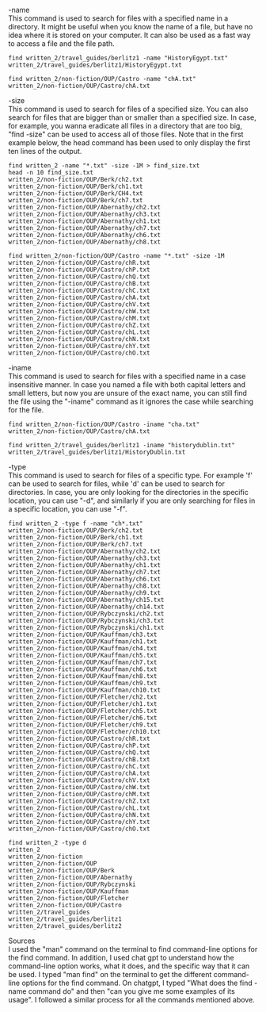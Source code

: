-name <br>
This command is used to search for files with a specified name in a directory. It might be useful when you know the name of a file, but have no idea where it is stored on your computer. It can also be used as a fast way to access a file and the file path. 
```
find written_2/travel_guides/berlitz1 -name "HistoryEgypt.txt"
written_2/travel_guides/berlitz1/HistoryEgypt.txt

find written_2/non-fiction/OUP/Castro -name "chA.txt"
written_2/non-fiction/OUP/Castro/chA.txt
```

-size <br>
This command is used to search for files of a specified size. You can also search for files that are bigger than or smaller than a specified size. In case, for example, you wanna eradicate all files in a directory that are too big, "find -size" can be used to access all of those files. Note that in the first example below, the head command has been used to only display the first ten lines of the output. 
```
find written_2 -name "*.txt" -size -1M > find_size.txt
head -n 10 find_size.txt
written_2/non-fiction/OUP/Berk/ch2.txt
written_2/non-fiction/OUP/Berk/ch1.txt
written_2/non-fiction/OUP/Berk/CH4.txt
written_2/non-fiction/OUP/Berk/ch7.txt
written_2/non-fiction/OUP/Abernathy/ch2.txt
written_2/non-fiction/OUP/Abernathy/ch3.txt
written_2/non-fiction/OUP/Abernathy/ch1.txt
written_2/non-fiction/OUP/Abernathy/ch7.txt
written_2/non-fiction/OUP/Abernathy/ch6.txt
written_2/non-fiction/OUP/Abernathy/ch8.txt

find written_2/non-fiction/OUP/Castro -name "*.txt" -size -1M
written_2/non-fiction/OUP/Castro/chR.txt
written_2/non-fiction/OUP/Castro/chP.txt
written_2/non-fiction/OUP/Castro/chQ.txt
written_2/non-fiction/OUP/Castro/chB.txt
written_2/non-fiction/OUP/Castro/chC.txt
written_2/non-fiction/OUP/Castro/chA.txt
written_2/non-fiction/OUP/Castro/chV.txt
written_2/non-fiction/OUP/Castro/chW.txt
written_2/non-fiction/OUP/Castro/chM.txt
written_2/non-fiction/OUP/Castro/chZ.txt
written_2/non-fiction/OUP/Castro/chL.txt
written_2/non-fiction/OUP/Castro/chN.txt
written_2/non-fiction/OUP/Castro/chY.txt
written_2/non-fiction/OUP/Castro/chO.txt
```

-iname <br>
This command is used to search for files with a specified name in a case insensitive manner. In case you named a file with both capital letters and small letters, but now you are unsure of the exact name, you can still find the file using the "-iname" command as it ignores the case while searching for the file.  
```
find written_2/non-fiction/OUP/Castro -iname "cha.txt"
written_2/non-fiction/OUP/Castro/chA.txt

find written_2/travel_guides/berlitz1 -iname "historydublin.txt"
written_2/travel_guides/berlitz1/HistoryDublin.txt
```

-type <br>
This command is used to search for files of a specific type. For example 'f' can be used to search for files, while 'd' can be used to search for directories. In case, you are only looking for the directories in the specific location, you can use "-d", and similarly if you are only searching for files in a specific location, you can use "-f".
```
find written_2 -type f -name "ch*.txt"
written_2/non-fiction/OUP/Berk/ch2.txt
written_2/non-fiction/OUP/Berk/ch1.txt
written_2/non-fiction/OUP/Berk/ch7.txt
written_2/non-fiction/OUP/Abernathy/ch2.txt
written_2/non-fiction/OUP/Abernathy/ch3.txt
written_2/non-fiction/OUP/Abernathy/ch1.txt
written_2/non-fiction/OUP/Abernathy/ch7.txt
written_2/non-fiction/OUP/Abernathy/ch6.txt
written_2/non-fiction/OUP/Abernathy/ch8.txt
written_2/non-fiction/OUP/Abernathy/ch9.txt
written_2/non-fiction/OUP/Abernathy/ch15.txt
written_2/non-fiction/OUP/Abernathy/ch14.txt
written_2/non-fiction/OUP/Rybczynski/ch2.txt
written_2/non-fiction/OUP/Rybczynski/ch3.txt
written_2/non-fiction/OUP/Rybczynski/ch1.txt
written_2/non-fiction/OUP/Kauffman/ch3.txt
written_2/non-fiction/OUP/Kauffman/ch1.txt
written_2/non-fiction/OUP/Kauffman/ch4.txt
written_2/non-fiction/OUP/Kauffman/ch5.txt
written_2/non-fiction/OUP/Kauffman/ch7.txt
written_2/non-fiction/OUP/Kauffman/ch6.txt
written_2/non-fiction/OUP/Kauffman/ch8.txt
written_2/non-fiction/OUP/Kauffman/ch9.txt
written_2/non-fiction/OUP/Kauffman/ch10.txt
written_2/non-fiction/OUP/Fletcher/ch2.txt
written_2/non-fiction/OUP/Fletcher/ch1.txt
written_2/non-fiction/OUP/Fletcher/ch5.txt
written_2/non-fiction/OUP/Fletcher/ch6.txt
written_2/non-fiction/OUP/Fletcher/ch9.txt
written_2/non-fiction/OUP/Fletcher/ch10.txt
written_2/non-fiction/OUP/Castro/chR.txt
written_2/non-fiction/OUP/Castro/chP.txt
written_2/non-fiction/OUP/Castro/chQ.txt
written_2/non-fiction/OUP/Castro/chB.txt
written_2/non-fiction/OUP/Castro/chC.txt
written_2/non-fiction/OUP/Castro/chA.txt
written_2/non-fiction/OUP/Castro/chV.txt
written_2/non-fiction/OUP/Castro/chW.txt
written_2/non-fiction/OUP/Castro/chM.txt
written_2/non-fiction/OUP/Castro/chZ.txt
written_2/non-fiction/OUP/Castro/chL.txt
written_2/non-fiction/OUP/Castro/chN.txt
written_2/non-fiction/OUP/Castro/chY.txt
written_2/non-fiction/OUP/Castro/chO.txt

find written_2 -type d 
written_2
written_2/non-fiction
written_2/non-fiction/OUP
written_2/non-fiction/OUP/Berk
written_2/non-fiction/OUP/Abernathy
written_2/non-fiction/OUP/Rybczynski
written_2/non-fiction/OUP/Kauffman
written_2/non-fiction/OUP/Fletcher
written_2/non-fiction/OUP/Castro
written_2/travel_guides
written_2/travel_guides/berlitz1
written_2/travel_guides/berlitz2
```

Sources <br>
I used the "man" command on the terminal to find command-line options for the find command. In addition, I used chat gpt to understand how the command-line option works, what it does, and the specific way that it can be used. I typed "man find" on the terminal to get the different command-line options for the find command. On chatgpt, I typed "What does the find -name command do" and then "can you give me some examples of its usage". I followed a similar process for all the commands mentioned above. 
